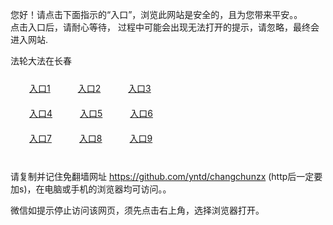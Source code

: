 您好！请点击下面指示的“入口”，浏览此网站是安全的，且为您带来平安。。 <br/>
点击入口后，请耐心等待， 过程中可能会出现无法打开的提示，请忽略，最终会进入网站. </br>

法轮大法在长春<br/>
<div style="padding:10px"><a style="margin:20px" target="_blank" href="https://d85h4zvrggg9l.cloudfront.net/2Qpsp?uamnt" id="ccLink1" rel="nofollow">入口1</a> <a target="_blank" style="margin:20px" href="https://d1owvdt1zohg93.cloudfront.net/2Qpsp?udyytul" id="ccLink2" rel="nofollow">入口2</a> <a style="margin:20px" target="_blank" href="https://d2f5abd98rds6i.cloudfront.net/2Qpsp?ilwsyivi" id="ccLink3" rel="nofollow">入口3</a></div>

<div style="padding:10px" ><a style="margin:20px" target="_blank" href="https://d85h4zvrggg9l.cloudfront.net/2Qpsp?uamnt" id="ccLink4" rel="nofollow">入口4</a> <a style="margin:20px" href="https://d1owvdt1zohg93.cloudfront.net/2Qpsp?udyytul" target="_blank" id="ccLink5" rel="nofollow">入口5</a> <a style="margin:20px" href="https://d2f5abd98rds6i.cloudfront.net/2Qpsp?ilwsyivi" target="_blank" id="ccLink6" rel="nofollow">入口6</a></div>

<div style="padding:10px"><a style="margin:20px" target="_blank" href="https://d85h4zvrggg9l.cloudfront.net/2Qpsp?uamnt" id="ccLink7" rel="nofollow">入口7</a> <a style="margin:20px" href="https://d1owvdt1zohg93.cloudfront.net/2Qpsp?udyytul" target="_blank" id="ccLink8" rel="nofollow">入口8</a> <a style="margin:20px" target="_blank" href="https://d2f5abd98rds6i.cloudfront.net/2Qpsp?ilwsyivi" id="ccLink9" rel="nofollow">入口9</a></div>

<br/>



请复制并记住免翻墙网址 https://github.com/yntd/changchunzx (http后一定要加s)，在电脑或手机的浏览器均可访问。。<br/>

微信如提示停止访问该网页，须先点击右上角，选择浏览器打开。
